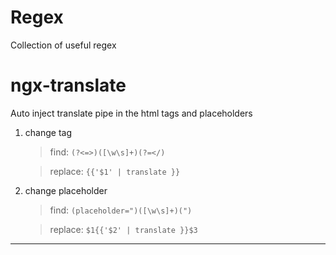 # Regex
Collection of useful regex

# ngx-translate
Auto inject translate pipe in the html tags and placeholders
1. change tag

     > find: `(?<=>)([\w\s]+)(?=</)`
  
     > replace: `{{'$1' | translate }}`
  
  
2. change placeholder

     > find: `(placeholder=")([\w\s]+)(")`
  
     > replace: `$1{{'$2' | translate }}$3`
  
  
________________________
